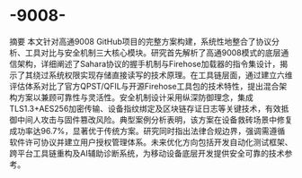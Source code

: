 # -9008-
摘要
本文针对高通9008 GitHub项目的完整方案构建，系统性地整合了协议分析、工具对比与安全机制三大核心模块。研究首先解析了高通9008模式的底层通信架构，详细阐述了Sahara协议的握手机制与Firehose加载器的指令集设计，揭示了其绕过系统权限实现存储直接读写的技术原理。在工具链层面，通过建立六维评估体系对比了官方QPST/QFIL与开源Firehose工具包的技术特性，提出混合架构方案以兼顾可靠性与灵活性。安全机制设计采用纵深防御理念，集成TLS1.3+AES256加密传输、设备指纹绑定及区块链存证日志等关键技术，有效抵御中间人攻击与固件篡改风险。典型案例分析表明，该方案在设备救砖场景中修复成功率达96.7%，显著优于传统方案。研究同时指出法律合规边界，强调需遵循软件许可协议并建立用户授权管理体系。未来优化方向包括开发自动化测试框架、跨平台工具链重构及AI辅助诊断系统，为移动设备底层开发提供安全可靠的技术参考。

